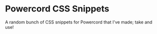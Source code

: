 # **Powercord CSS Snippets**
A random bunch of CSS snippets for Powercord that I've made; take and use!
